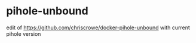 # pihole-unbound
edit of https://github.com/chriscrowe/docker-pihole-unbound with current pihole version